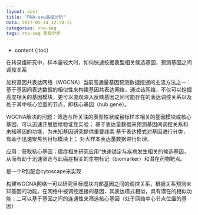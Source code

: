 ```yaml
---
layout: post
title: "RNA-seq高级分析"
data: 2017-05-14 12:58:11
categories: rna-seq
tags: rna-seq 高级分析
---
```


* content
{:toc}

在转录组研究中，样本量较大时，如何快速挖掘表型相关候选基因，预测基因之间调控关系








加权基因共表达网络（WGCNA）当前高通量基因预测数据挖掘的主流方法之一：基于基因间表达数据的相似性来构建基因共表达网络，通过该网络，不仅可以挖掘高度相关的基因模块，更可以直观深入反映基因之间可能存在的表达调控关系以及处于其中核心位置的节点，即核心基因（hub gene）。

WGCNA解决的问题：筛选与所关注的表型性状或目标样本相关的基因模块或核心基因，可以迅速开展后续验证性实验；
                 基于表达量数据来预测基因间调控关系和未知基因的功能，为未知基因研究提供重要线索
				 基于表达模式对基因进行分类，有助于迅速聚焦到目标模块上；
				 对大样本表达量数据进行处理。
				 
应用：获取核心基因；癌症相关研究应用“快速锁定与疾病发生相关的候选基因，从而有助于迅速筛选与此癌症相关的生物标记（biomarker）和潜在药物靶点。

是一个R包配合cytoscape来实现

构建WGCNA网络一可以研究目标模块内部基因之间的调控关系，根据关系预测未知基因的功能，在网络中被调控连接的基因，其表达模式相似，具有潜在的相似功能；二可以基于基因之间的连通性来筛选核心基因（处于网络中心节点位置的基因）